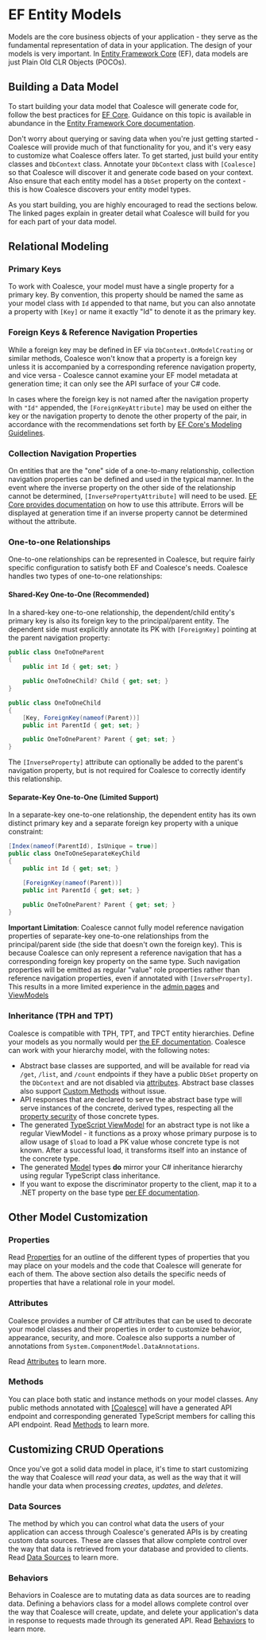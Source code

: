# EF Entity Models

Models are the core business objects of your application - they serve as the fundamental representation of data in your application. The design of your models is very important. In [Entity Framework Core](https://docs.microsoft.com/en-us/ef/core/) (EF), data models are just Plain Old CLR Objects (POCOs).

## Building a Data Model

To start building your data model that Coalesce will generate code for, follow the best practices for [EF Core](https://docs.microsoft.com/en-us/ef/core/). Guidance on this topic is available in abundance in the [Entity Framework Core documentation](https://docs.microsoft.com/en-us/ef/core/).

Don't worry about querying or saving data when you're just getting started - Coalesce will provide much of that functionality for you, and it's very easy to customize what Coalesce offers later. To get started, just build your entity classes and `DbContext` class. Annotate your `DbContext` class with `[Coalesce]` so that Coalesce will discover it and generate code based on your context. Also ensure that each entity model has a `DbSet` property on the context - this is how Coalesce discovers your entity model types.

As you start building, you are highly encouraged to read the sections below. The linked pages explain in greater detail what Coalesce will build for you for each part of your data model.

## Relational Modeling

### Primary Keys

To work with Coalesce, your model must have a single property for a primary key. By convention, this property should be named the same as your model class with `Id` appended to that name, but you can also annotate a property with `[Key]` or name it exactly "Id" to denote it as the primary key.

### Foreign Keys & Reference Navigation Properties

While a foreign key may be defined in EF via `DbContext.OnModelCreating` or similar methods, Coalesce won't know that a property is a foreign key unless it is accompanied by a corresponding reference navigation property, and vice versa - Coalesce cannot examine your EF model metadata at generation time; it can only see the API surface of your C# code.

In cases where the foreign key is not named after the navigation property with `"Id"` appended, the `[ForeignKeyAttribute]` may be used on either the key or the navigation property to denote the other property of the pair, in accordance with the recommendations set forth by [EF Core's Modeling Guidelines](https://learn.microsoft.com/en-us/ef/core/modeling/relationships/mapping-attributes#foreignkeyattribute).

### Collection Navigation Properties

On entities that are the "one" side of a one-to-many relationship, collection navigation properties can be defined and used in the typical manner. In the event where the inverse property on the other side of the relationship cannot be determined, `[InversePropertyAttribute]` will need to be used. [EF Core provides documentation](https://learn.microsoft.com/en-us/ef/core/modeling/relationships/mapping-attributes#inversepropertyattribute) on how to use this attribute. Errors will be displayed at generation time if an inverse property cannot be determined without the attribute.

### One-to-one Relationships

One-to-one relationships can be represented in Coalesce, but require fairly specific configuration to satisfy both EF and Coalesce's needs. Coalesce handles two types of one-to-one relationships:

#### Shared-Key One-to-One (Recommended)

In a shared-key one-to-one relationship, the dependent/child entity's primary key is also its foreign key to the principal/parent entity. The dependent side must explicitly annotate its PK with `[ForeignKey]` pointing at the parent navigation property:

```c#
public class OneToOneParent
{
    public int Id { get; set; }

    public OneToOneChild? Child { get; set; }
}

public class OneToOneChild
{
    [Key, ForeignKey(nameof(Parent))]
    public int ParentId { get; set; }

    public OneToOneParent? Parent { get; set; }
}
```

The `[InverseProperty]` attribute can optionally be added to the parent's navigation property, but is not required for Coalesce to correctly identify this relationship.

#### Separate-Key One-to-One (Limited Support)

In a separate-key one-to-one relationship, the dependent entity has its own distinct primary key and a separate foreign key property with a unique constraint:

```c#
[Index(nameof(ParentId), IsUnique = true)]
public class OneToOneSeparateKeyChild
{
    public int Id { get; set; }

    [ForeignKey(nameof(Parent))]
    public int ParentId { get; set; }
    
    public OneToOneParent? Parent { get; set; }
}
```

**Important Limitation**: Coalesce cannot fully model reference navigation properties of separate-key one-to-one relationships from the principal/parent side (the side that doesn't own the foreign key). This is because Coalesce can only represent a reference navigation that has a corresponding foreign key property on the same type. Such navigation properties will be emitted as regular "value" role properties rather than reference navigation properties, even if annotated with `[InverseProperty]`. This results in a more limited experience in the [admin pages](/stacks/vue/admin-pages.md) and [ViewModels](/stacks/vue/layers/viewmodels.md)

### Inheritance (TPH and TPT)

Coalesce is compatible with TPH, TPT, and TPCT entity hierarchies. Define your models as you normally would per [the EF documentation](https://learn.microsoft.com/en-us/ef/core/modeling/inheritance). Coalesce can work with your hierarchy model, with the following notes:

- Abstract base classes are supported, and will be available for read via `/get`, `/list`, and `/count` endpoints if they have a public `DbSet` property on the `DbContext` and are not disabled via [attributes](/topics/security.md#endpoint-security). Abstract base classes also support [Custom Methods](/modeling/model-components/methods.md) without issue.
- API responses that are declared to serve the abstract base type will serve instances of the concrete, derived types, respecting all the [property security](/topics/security.md#property-column-security) of those concrete types.
- The generated [TypeScript ViewModel](/stacks/vue/layers/viewmodels.md) for an abstract type is not like a regular ViewModel - it functions as a proxy whose primary purpose is to allow usage of `$load` to load a PK value whose concrete type is not known. After a successful load, it transforms itself into an instance of the concrete type.
- The generated [Model](/stacks/vue/layers/models.md) types **do** mirror your C# inheritance hierarchy using regular TypeScript class inheritance.
- If you want to expose the discriminator property to the client, map it to a .NET property on the base type [per EF documentation](https://learn.microsoft.com/en-us/ef/core/modeling/inheritance#table-per-hierarchy-and-discriminator-configuration).

## Other Model Customization

### Properties

Read [Properties](/modeling/model-components/properties.md) for an outline of the different types of properties that you may place on your models and the code that Coalesce will generate for each of them. The above section also details the specific needs of properties that have a relational role in your model.

### Attributes

Coalesce provides a number of C# attributes that can be used to decorate your model classes and their properties in order to customize behavior, appearance, security, and more. Coalesce also supports a number of annotations from `System.ComponentModel.DataAnnotations`.

Read [Attributes](/modeling/model-components/attributes.md) to learn more.

### Methods

You can place both static and instance methods on your model classes. Any public methods annotated with [[Coalesce]](/modeling/model-components/attributes/coalesce.md) will have a generated API endpoint and corresponding generated TypeScript members for calling this API endpoint. Read [Methods](/modeling/model-components/methods.md) to learn more.

## Customizing CRUD Operations

Once you've got a solid data model in place, it's time to start customizing the way that Coalesce will _read_ your data, as well as the way that it will handle your data when processing _creates_, _updates_, and _deletes_.

### Data Sources

The method by which you can control what data the users of your application can access through Coalesce's generated APIs is by creating custom data sources. These are classes that allow complete control over the way that data is retrieved from your database and provided to clients. Read [Data Sources](/modeling/model-components/data-sources.md) to learn more.

### Behaviors

Behaviors in Coalesce are to mutating data as data sources are to reading data. Defining a behaviors class for a model allows complete control over the way that Coalesce will create, update, and delete your application's data in response to requests made through its generated API. Read [Behaviors](/modeling/model-components/behaviors.md) to learn more.
